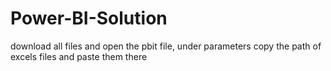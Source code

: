 # Power-BI-Solution

download all files and open the pbit file, under parameters copy the path of excels files and paste them there
